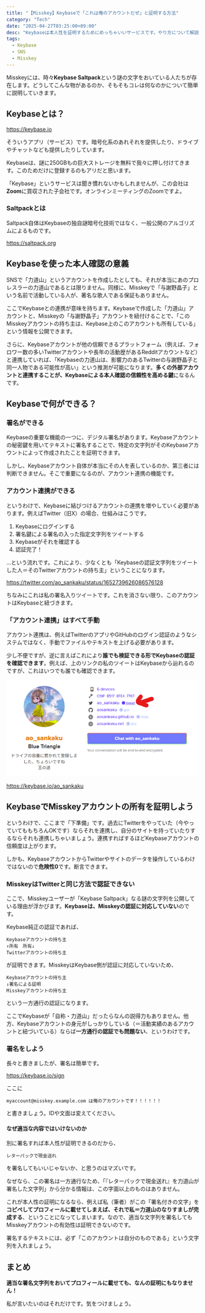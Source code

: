 ```yaml
---
title: "【Misskey】Keybaseで「これは俺のアカウントだぜ」と証明する方法"
category: "Tech"
date: "2025-04-27T03:25:00+09:00"
desc: "Keybaseは本人性を証明するためにめっちゃいいサービスです。やり方について解説していきます。"
tags:
  - Keybase
  - SNS
  - Misskey
---
```


Misskeyには、時々**Keybase Saltpack**という謎の文字をおいている人たちが存在します。どうしてこんな物があるのか、そもそもコレは何なのかについて簡単に説明していきます。

## Keybaseとは？

https://keybase.io

そういうアプリ（サービス）です。暗号化系のあれそれを提供したり、ドライブやチャットなども提供したりしています。

Keybaseは、謎に250GBもの巨大ストレージを無料で我々に押し付けてきます。このためだけに登録するのもアリだと思います。

「Keybase」というサービスは聞き慣れないかもしれませんが、この会社は**Zoom**に買収された子会社です。オンラインミーティングのZoomですよ。

### Saltpackとは

Saltpack自体はKeybaseの独自謎暗号化技術ではなく、一般公開のアルゴリズムによるものです。

https://saltpack.org

## Keybaseを使った本人確認の意義

SNSで「力道山」というアカウントを作成したとしても、それが本当にあのプロレスラーの力道山であるとは限りません。同様に、Misskeyで「与謝野晶子」という名前で活動している人が、著名な歌人である保証もありません。

ここでKeybaseとの連携が意味を持ちます。Keybaseで作成した「力道山」アカウントと、Misskeyの「与謝野晶子」アカウントを紐付けることで、「このMisskeyアカウントの持ち主は、Keybase上のこのアカウントも所有している」という情報を公開できます。

さらに、Keybaseアカウントが他の信頼できるプラットフォーム（例えば、フォロワー数の多いTwitterアカウントや長年の活動歴があるRedditアカウントなど）と連携していれば、「Keybaseの力道山は、影響力のあるTwitterの与謝野晶子と同一人物である可能性が高い」という推測が可能になります。**多くの外部アカウントと連携することが、Keybaseによる本人確認の信頼性を高める鍵**になるんです。

## Keybaseで何ができる？

### 署名ができる

Keybaseの重要な機能の一つに、デジタル署名があります。Keybaseアカウントの秘密鍵を用いてテキストに署名することで、特定の文字列がそのKeybaseアカウントによって作成されたことを証明できます。

しかし、Keybaseアカウント自体が本当にその人を表しているのか、第三者には判断できません。そこで重要になるのが、アカウント連携の機能です。

### アカウント連携ができる

というわけで、Keybaseに結びつけるアカウントの連携を増やしていく必要があります。例えばTwitter（旧X）の場合、仕組みはこうです。

1. Keybaseにログインする
2. 署名鍵による署名の入った指定文字列をツイートする
3. Keybaseがそれを確認する
4. 認証完了！

…という流れです。これにより、少なくとも「Keybaseの認証文字列をツイートした人＝そのTwitterアカウントの持ち主」ということになります。

https://twitter.com/ao_sankaku/status/1652739626086576128

ちなみにこれは私の署名入りツイートです。これを消さない限り、このアカウントはKeybaseと紐づきます。

### 「アカウント連携」はすべて手動

アカウント連携は、例えばTwitterのアプリやGitHubのログイン認証のようなシステムではなく、手動でファイルやテキストを上げる必要があります。

少し不便ですが、逆に言えばこれにより**誰でも検証できる形でKeybaseの認証を確認できます**。例えば、上のリンクの私のツイートはKeybaseから辿れるのですが、これはいつでも誰でも確認できます。

![認証済み](image.png)

https://keybase.io/ao_sankaku

## KeybaseでMisskeyアカウントの所有を証明しよう

というわけで、ここまで「下準備」です。過去にTwitterをやっていた（今やっていてももちろんOKです）ならそれを連携し、自分のサイトを持っていたりするならそれも連携しちゃいましょう。連携すればするほどKeybaseアカウントの信頼度は上がります。

しかも、KeybaseアカウントからTwitterやサイトのデータを操作しているわけではないので**危険性0**です。断言できます。

### MisskeyはTwitterと同じ方法で認証できない

ここで、Misskeyユーザーが「Keybase Saltpack」なる謎の文字列を公開している理由が浮かびます。**Keybaseは、Misskeyの認証に対応していない**のです。

Keybase純正の認証であれば、

```
Keybaseアカウントの持ち主
↑所有　所有↓
Twitterアカウントの持ち主
```

が証明できます。MisskeyはKeybase側が認証に対応していないため、

```
Keybaseアカウントの持ち主
↓署名による証明
Misskeyアカウントの持ち主
```

という一方通行の認証になります。

ここでKeybaseが「自称・力道山」だったらなんの説得力もありません。他方、Keybaseアカウントの身元がしっかりしている（＝活動実績のあるアカウントと紐づいている）ならば**一方通行の認証でも問題ない**、というわけです。

### 署名をしよう

長々と書きましたが、署名は簡単です。

https://keybase.io/sign

ここに

```
myaccount@misskey.example.com は俺のアカウントです！！！！！！
```

と書きましょう。IDや文面は変えてください。

#### なぜ適当な内容ではいけないのか

別に署名すれば本人性が証明できるのだから、

```
レターパックで現金送れ
```

を署名してもいいじゃないか、と思うのはマズいです。

なぜなら、この署名は一方通行なため、「『レターパックで現金送れ』を力道山が署名した文字列」から分かる情報は、この字面以上のものはありません。

これが本人性の証明になるなら、例えば私（筆者）がこの「署名付きの文字」を**コピペしてプロフィールに載せてしまえば、それで私＝力道山のなりすましが完成する**、ということになってしまいます。なので、適当な文字列を署名してもMisskeyアカウントの有効性は証明できないのです。

署名するテキストには、必ず「このアカウントは自分のものである」という文字列を入れましょう。

## まとめ

**適当な署名文字列をおいてプロフィールに載せても、なんの証明にもなりません！**

私が言いたいのはそれだけです。気をつけましょう。